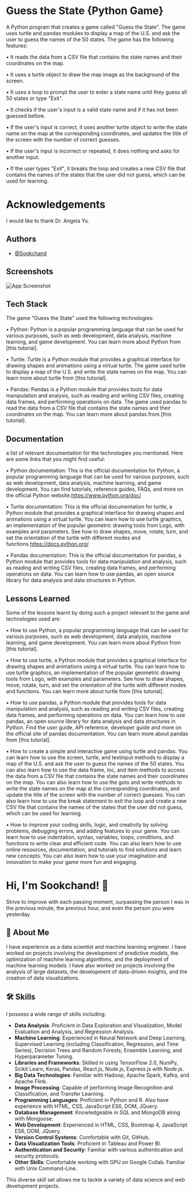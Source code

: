 
#  Guess the State {Python Game}
A Python program that creates a game called "Guess the State". The game uses turtle and pandas modules to display a map of the U.S. and ask the user to guess the names of the 50 states. The game has the following features:

•  It reads the data from a CSV file that contains the state names and their coordinates on the map.

•  It uses a turtle object to draw the map image as the background of the screen.

•  It uses a loop to prompt the user to enter a state name until they guess all 50 states or type "Exit".

•  It checks if the user's input is a valid state name and if it has not been guessed before.

•  If the user's input is correct, it uses another turtle object to write the state name on the map at the corresponding coordinates, and updates the title of the screen with the number of correct guesses.

•  If the user's input is incorrect or repeated, it does nothing and asks for another input.

•  If the user types "Exit", it breaks the loop and creates a new CSV file that contains the names of the states that the user did not guess, which can be used for learning.
#  Acknowledgements
I would like to thank Dr. Angela Yu.
## Authors

- [@Sookchand](https://github.com/Sookchand)


## Screenshots

![App Screenshot](https://via.placeholder.com/468x300?text=App+Screenshot+Here)


## Tech Stack
The game "Guess the State" used the following technologies:

•  Python: Python is a popular programming language that can be used for various purposes, such as web development, data analysis, machine learning, and game development. You can learn more about Python from [this tutorial].

•  Turtle: Turtle is a Python module that provides a graphical interface for drawing shapes and animations using a virtual turtle. The game used turtle to display a map of the U.S. and write the state names on the map. You can learn more about turtle from [this tutorial].

•  Pandas: Pandas is a Python module that provides tools for data manipulation and analysis, such as reading and writing CSV files, creating data frames, and performing operations on data. The game used pandas to read the data from a CSV file that contains the state names and their coordinates on the map. You can learn more about pandas from [this tutorial].
## Documentation
a list of relevant documentation for the technologies you mentioned. Here are some links that you might find useful:

•  Python documentation: This is the official documentation for Python, a popular programming language that can be used for various purposes, such as web development, data analysis, machine learning, and game development. You can find tutorials, reference guides, FAQs, and more on the official Python website.https://www.python.org/doc/

•  Turtle documentation: This is the official documentation for turtle, a Python module that provides a graphical interface for drawing shapes and animations using a virtual turtle. You can learn how to use turtle graphics, an implementation of the popular geometric drawing tools from Logo, with examples and parameters. See how to draw shapes, move, rotate, turn, and set the orientation of the turtle with different modes and functions.https://docs.python.org/

•  Pandas documentation: This is the official documentation for pandas, a Python module that provides tools for data manipulation and analysis, such as reading and writing CSV files, creating data frames, and performing operations on data. You can learn how to use pandas, an open source library for data analysis and data structures in Python. 
## Lessons Learned
Some of the lessons learnt by doing such a project relevant to the game and technologies used are:

•  How to use Python, a popular programming language that can be used for various purposes, such as web development, data analysis, machine learning, and game development. You can learn more about Python from [this tutorial].

•  How to use turtle, a Python module that provides a graphical interface for drawing shapes and animations using a virtual turtle. You can learn how to use turtle graphics, an implementation of the popular geometric drawing tools from Logo, with examples and parameters. See how to draw shapes, move, rotate, turn, and set the orientation of the turtle with different modes and functions. You can learn more about turtle from [this tutorial].

•  How to use pandas, a Python module that provides tools for data manipulation and analysis, such as reading and writing CSV files, creating data frames, and performing operations on data. You can learn how to use pandas, an open source library for data analysis and data structures in Python. Find the user guide, API reference, developer guide and more on the official site of pandas documentation. You can learn more about pandas from [this tutorial].

•  How to create a simple and interactive game using turtle and pandas. You can learn how to use the screen, turtle, and textinput methods to display a map of the U.S. and ask the user to guess the names of the 50 states. You can also learn how to use the data frame, loc, and item methods to access the data from a CSV file that contains the state names and their coordinates on the map. You can also learn how to use the goto and write methods to write the state names on the map at the corresponding coordinates, and update the title of the screen with the number of correct guesses. You can also learn how to use the break statement to exit the loop and create a new CSV file that contains the names of the states that the user did not guess, which can be used for learning.

•  How to improve your coding skills, logic, and creativity by solving problems, debugging errors, and adding features to your game. You can learn how to use indentation, syntax, variables, loops, conditions, and functions to write clear and efficient code. You can also learn how to use online resources, documentation, and tutorials to find solutions and learn new concepts. You can also learn how to use your imagination and innovation to make your game more fun and engaging.
# Hi, I'm Sookchand! 👋

Strive to improve with each passing moment, surpassing the person I was in the previous minute, the previous hour, and even the person you were yesterday.
## 🚀 About Me
I have experience as a data scientist and machine learning engineer. I have worked on projects involving the development of predictive models, the optimization of machine learning algorithms, and the deployment of machine learning models. I have also worked on projects involving the analysis of large datasets, the development of data-driven insights, and the creation of data visualizations.
## 🛠 Skills
I possess a wide range of skills including:

- **Data Analysis**: Proficient in Data Exploration and Visualization, Model Evaluation and Analysis, and Regression Analysis.
- **Machine Learning**: Experienced in Neural Network and Deep Learning, Supervised Learning (including Classification, Regression, and Time Series), Decision Trees and Random Forests, Ensemble Learning, and Hyperparameter Tuning.
- **Libraries and Frameworks**: Skilled in using TensorFlow 2.0, NumPy, Scikit Learn, Keras, Pandas, React.js, Node.js, Express.js with Node.js.
- **Big Data Technologies**: Familiar with Hadoop, Apache Spark, Kafka, and Apache Flink.
- **Image Processing**: Capable of performing Image Recognition and Classification, and Transfer Learning.
- **Programming Languages**: Proficient in Python and R. Also have experience with HTML, CSS, JavaScript ES6, DOM, JQuery.
- **Database Management**: Knowledgeable in SQL and MongoDB along with Mongoose.
- **Web Development**: Experienced in HTML, CSS, Bootstrap 4, JavaScript ES6, DOM, JQuery.
- **Version Control Systems**: Comfortable with Git, GitHub.
- **Data Visualization Tools**: Proficient in Tableau and Power BI.
- **Authentication and Security**: Familiar with various authentication and security protocols.
- **Other Skills**: Comfortable working with GPU on Google Collab. Familiar with Unix Command-Line.

This diverse skill set allows me to tackle a variety of data science and web development projects.
